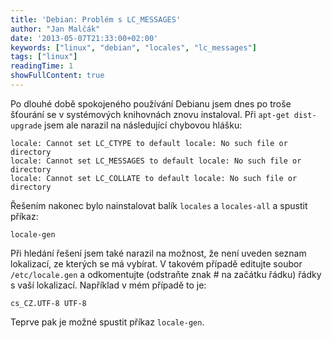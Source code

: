 ```yaml
---
title: 'Debian: Problém s LC_MESSAGES'
author: "Jan Malčák"
date: '2013-05-07T21:33:00+02:00'
keywords: ["linux", "debian", "locales", "lc_messages"]
tags: ["linux"]
readingTime: 1
showFullContent: true
---
```


Po dlouhé době spokojeného používání Debianu jsem dnes po troše šťourání se v systémových knihovnách znovu instaloval. Při ``apt-get dist-upgrade`` jsem ale narazil na následující chybovou hlášku: 

    locale: Cannot set LC_CTYPE to default locale: No such file or directory
    locale: Cannot set LC_MESSAGES to default locale: No such file or directory
    locale: Cannot set LC_COLLATE to default locale: No such file or directory

Řešením nakonec bylo nainstalovat balík ``locales`` a ``locales-all`` a spustit příkaz:

    locale-gen

Při hledání řešení jsem také narazil na možnost, že není uveden seznam lokalizací, ze kterých se má vybírat. V takovém případě editujte soubor ``/etc/locale.gen`` a odkomentujte (odstraňte znak # na začátku řádku) řádky s vaší lokalizací. Například v mém případě to je:

    cs_CZ.UTF-8 UTF-8

Teprve pak je možné spustit příkaz ``locale-gen``.